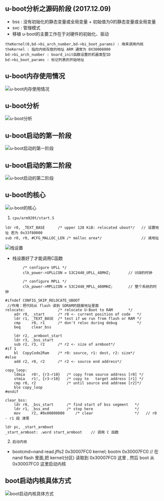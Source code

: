 ## u-boot分析之源码阶段 (2017.12.09)
* bss : 没有初始化的静态变量或全局变量 + 初始值为0的静态变量或全局变量
* svc : 管理模式
* 移植 u-boot的主要工作在于对硬件的初始化、驱动
```
theKernel(0,bd->bi_arch_number,bd->bi_boot_params) : 用来调用内核
theKernel : 指向内核存放的地址 ARM 通常为 0X30008000
bd->bi_arch_number : board_init函数设置的机器类型ID
bd->bi_boot_params : 标记列表的开始地址
```
## u-boot内存使用情况
![u-boot内存使用情况](https://github.com/GalenDeng/Embedded-Linux/blob/master/18.%20%E7%A7%BB%E6%A4%8Du-boot/u-boot%E5%88%86%E6%9E%90%E4%B9%8B%E6%BA%90%E7%A0%81%E9%98%B6%E6%AE%B5%E5%9B%BE%E7%89%87%E7%AC%94%E8%AE%B0/u-boot%E5%86%85%E5%AD%98%E4%BD%BF%E7%94%A8%E6%83%85%E5%86%B5.JPG)
## u-boot分析
![u-boot分析](https://github.com/GalenDeng/Embedded-Linux/blob/master/18.%20%E7%A7%BB%E6%A4%8Du-boot/u-boot%E5%88%86%E6%9E%90%E4%B9%8B%E6%BA%90%E7%A0%81%E9%98%B6%E6%AE%B5%E5%9B%BE%E7%89%87%E7%AC%94%E8%AE%B0/u-boot%E6%BA%90%E7%A0%81%E5%88%86%E6%9E%90--%E6%9D%A1%E4%BB%B6.JPG)
## u-boot启动的第一阶段
![u-boot启动的第一阶段](https://github.com/GalenDeng/Embedded-Linux/blob/master/18.%20%E7%A7%BB%E6%A4%8Du-boot/u-boot%E5%88%86%E6%9E%90%E4%B9%8B%E6%BA%90%E7%A0%81%E9%98%B6%E6%AE%B5%E5%9B%BE%E7%89%87%E7%AC%94%E8%AE%B0/u-boot%E5%90%AF%E5%8A%A8%E7%9A%84%E7%AC%AC%E4%B8%80%E9%98%B6%E6%AE%B5.JPG)
## u-boot启动的第二阶段
![u-boot启动的第二阶段](https://github.com/GalenDeng/Embedded-Linux/blob/master/18.%20%E7%A7%BB%E6%A4%8Du-boot/u-boot%E5%88%86%E6%9E%90%E4%B9%8B%E6%BA%90%E7%A0%81%E9%98%B6%E6%AE%B5%E5%9B%BE%E7%89%87%E7%AC%94%E8%AE%B0/u-boot%E5%90%AF%E5%8A%A8%E7%9A%84%E7%AC%AC%E4%BA%8C%E9%98%B6%E6%AE%B5.JPG)
## u-boot的核心
![u-boot的核心](https://github.com/GalenDeng/Embedded-Linux/blob/master/18.%20%E7%A7%BB%E6%A4%8Du-boot/u-boot%E5%88%86%E6%9E%90%E4%B9%8B%E6%BA%90%E7%A0%81%E9%98%B6%E6%AE%B5%E5%9B%BE%E7%89%87%E7%AC%94%E8%AE%B0/u-boot%E7%9A%84%E6%A0%B8%E5%BF%83.JPG)

1. `cpu/arm920t/start.S`
```
ldr	r0, _TEXT_BASE		/* upper 128 KiB: relocated uboot*/   // 设置地址 若为 0x33f80000
sub	r0, r0, #CFG_MALLOC_LEN	/* malloc area*/                  // 减地址
```
![栈设置](https://github.com/GalenDeng/Embedded-Linux/blob/master/18.%20%E7%A7%BB%E6%A4%8Du-boot/u-boot%E5%88%86%E6%9E%90%E4%B9%8B%E6%BA%90%E7%A0%81%E9%98%B6%E6%AE%B5%E5%9B%BE%E7%89%87%E7%AC%94%E8%AE%B0/sub%20%E4%B8%8E%20%E6%A0%88.JPG)
* 栈设置好了才能调用C函数
```
        /* configure UPLL */
        clk_power->UPLLCON = S3C2440_UPLL_48MHZ;        // USB的时钟

        /* configure MPLL */
        clk_power->MPLLCON = S3C2440_MPLL_400MHZ;       // 整个系统的时钟
```
```
#ifndef CONFIG_SKIP_RELOCATE_UBOOT                                 
 //作用：把代码从 flash 读到 SDRAM的链接地址里面   
relocate:				/* relocate U-Boot to RAM	    */
	adr	r0, _start		/* r0 <- current position of code   */
	ldr	r1, _TEXT_BASE	/* test if we run from flash or RAM */
	cmp     r0, r1      /* don't reloc during debug         */
	beq     clear_bss
	
	ldr	r2, _armboot_start
	ldr	r3, _bss_start
	sub	r2, r3, r2		/* r2 <- size of armboot*/
#if 1
	bl  CopyCode2Ram	/* r0: source, r1: dest, r2: size*/
#else
	add	r2, r0, r2		/* r2 <- source end address*/

copy_loop:
	ldmia	r0!, {r3-r10}	/* copy from source address [r0] */
	stmia	r1!, {r3-r10}	/* copy to   target address [r1] */
	cmp	r0, r2			    /* until source end addreee [r2]*/
	ble	copy_loop
#endif
```
```
clear_bss:
	ldr	r0, _bss_start		/* find start of bss segment   */
	ldr	r1, _bss_end		/* stop here                   */
	mov 	r2, #0x00000000		/* clear                   */   // r0 - r1 段 清零
```
```
ldr	pc, _start_armboot
_start_armboot:	.word start_armboot    // 调用 C 函数
```

2. `启动内核`
* bootcmd=nand read.jffs2 0x30007FC0 kernel; bootm 0x30007FC0
// 在 nand flash 里面,把 kernel(分区) 读取到  0x30007FC0 这里 , 然后 boot 从  0x30007FC0 这里启动内核
## boot启动内核具体方式
![boot启动内核具体方式](https://github.com/GalenDeng/Embedded-Linux/blob/master/18.%20%E7%A7%BB%E6%A4%8Du-boot/u-boot%E5%88%86%E6%9E%90%E4%B9%8B%E6%BA%90%E7%A0%81%E9%98%B6%E6%AE%B5%E5%9B%BE%E7%89%87%E7%AC%94%E8%AE%B0/boot%E5%90%AF%E5%8A%A8%E5%86%85%E6%A0%B8%E5%85%B7%E4%BD%93%E6%96%B9%E5%BC%8F.JPG)
